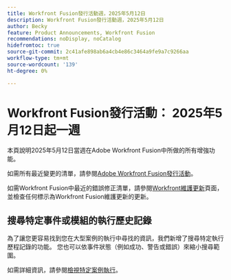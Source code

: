 ```yaml
---
title: Workfront Fusion發行活動週，2025年5月12日
description: Workfront Fusion發行活動週，2025年5月12日
author: Becky
feature: Product Announcements, Workfront Fusion
recommendations: noDisplay, noCatalog
hidefromtoc: true
source-git-commit: 2c41afe898ab6a4cb4e86c3464a9fe9a7c9266aa
workflow-type: tm+mt
source-wordcount: '139'
ht-degree: 0%

---
```


# Workfront Fusion發行活動： 2025年5月12日起一週

本頁說明2025年5月12日當週在Adobe Workfront Fusion中所做的所有增強功能。

如需所有最近變更的清單，請參閱[Adobe Workfront Fusion發行活動](/help/workfront-fusion/fusion-product-releases/fusion-release-activity.md)。

如需Workfront Fusion中最近的錯誤修正清單，請參閱[Workfront維護更新](https://experienceleague.adobe.com/zh-hant/docs/workfront-known-issues/releases/current-updates)頁面，並檢查任何標示為Workfront Fusion維護更新的更新。

## 搜尋特定事件或模組的執行歷史記錄

為了讓您更容易找到您在大型案例的執行中尋找的資訊，我們新增了搜尋特定執行歷程記錄的功能。 您也可以依事件狀態（例如成功、警告或錯誤）來縮小搜尋範圍。

如需詳細資訊，請參閱[檢視特定案例執行](/help/workfront-fusion/manage-scenarios/view-a-specific-scenario-execution.md)。

